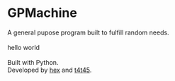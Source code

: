 # GPMachine
A general pupose program built to fulfill random needs.\
\
hello world\
\
Built with Python.\
Developed by [hex](https://twitter.com/hexyuu) and [t4t45](http://tommypriest.com).
